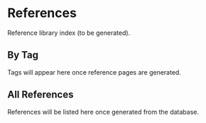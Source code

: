 # References

Reference library index (to be generated).

## By Tag

Tags will appear here once reference pages are generated.

## All References

References will be listed here once generated from the database.
